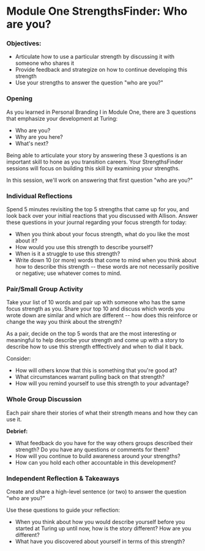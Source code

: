 

# Module One StrengthsFinder: Who are you?

### Objectives:

* Articulate how to use a particular strength by discussing it with someone who shares it
* Provide feedback and strategize on how to continue developing this strength
* Use your strengths to answer the question "who are you?"

### Opening
As you learned in Personal Branding I in Module One, there are 3 questions that emphasize your development at Turing:

* Who are you?
* Why are you here?
* What's next?

Being able to articulate your story by answering these 3 questions is an important skill to hone as you transition careers. Your StrengthsFinder sessions will focus on building this skill by examining your strengths.

In this session, we'll work on answering that first question "who are you?" 

### Individual Reflections
Spend 5 minutes revisiting the top 5 strengths that came up for you, and look back over your initial reactions that you discussed with Allison. Answer these questions in your journal regarding your focus strength for today:

* When you think about your focus strength, what do you like the most about it? 
* How would you use this strength to describe yourself?
* When is it a struggle to use this strength?
* Write down 10 (or more) words that come to mind when you think about how to describe this strength -- these words are not necessarily positive or negative; use whatever comes to mind. 

### Pair/Small Group Activity
Take your list of 10 words and pair up with someone who has the same focus strength as you. Share your top 10 and discuss which words you wrote down are similar and which are different -- how does this reinforce or change the way you think about the strength?

As a pair, decide on the top 5 words that are the most interesting or meaningful to help describe your strength and come up with a story to describe how to use this strength efffectively and when to dial it back. 

Consider:

* How will others know that this is something that you're good at?
* What circumstances warrant pulling back on that strength?
* How will you remind yourself to use this strength to your advantage?

### Whole Group Discussion
Each pair share their stories of what their strength means and how they can use it. 

**Debrief:**

* What feedback do you have for the way others groups described their strength? Do you have any questions or comments for them?
* How will you continue to build awareness around your strengths?
* How can you hold each other accountable in this development?

### Independent Reflection & Takeaways
Create and share a high-level sentence (or two) to answer the question “who are you?"

Use these questions to guide your reflection:

* When you think about how you would describe yourself before you started at Turing up until now, how is the story different? How are you different?
* What have you discovered about yourself in terms of this strength?


